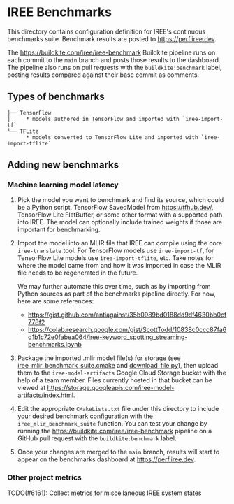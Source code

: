 # IREE Benchmarks

This directory contains configuration definition for IREE's continuous
benchmarks suite. Benchmark results are posted to https://perf.iree.dev.

The https://buildkite.com/iree/iree-benchmark Buildkite pipeline runs on each
commit to the `main` branch and posts those results to the dashboard. The
pipeline also runs on pull requests with the `buildkite:benchmark` label,
posting results compared against their base commit as comments.

## Types of benchmarks

```
├── TensorFlow
│     * models authored in TensorFlow and imported with `iree-import-tf`
└── TFLite
      * models converted to TensorFlow Lite and imported with `iree-import-tflite`
```

## Adding new benchmarks

### Machine learning model latency

1. Pick the model you want to benchmark and find its source, which could be
   a Python script, TensorFlow SavedModel from https://tfhub.dev/, TensorFlow
   Lite FlatBuffer, or some other format with a supported path into IREE. The
   model can optionally include trained weights if those are important for
   benchmarking.

2. Import the model into an MLIR file that IREE can compile using the core
   `iree-translate` tool. For TensorFlow models use `iree-import-tf`, for
   TensorFlow Lite models use `iree-import-tflite`, etc. Take notes for where
   the model came from and how it was imported in case the MLIR file needs to
   be regenerated in the future.

   We may further automate this over time, such as by importing from Python
   sources as part of the benchmarks pipeline directly. For now, here are some
   references:

   * https://gist.github.com/antiagainst/35b0989bd0188dd9df4630bb0cf778f2
   * https://colab.research.google.com/gist/ScottTodd/10838c0ccc87fa6d1b1c72e0fabea064/iree-keyword_spotting_streaming-benchmarks.ipynb

3. Package the imported .mlir model file(s) for storage (see
   [iree_mlir_benchmark_suite.cmake](build_tools/cmake/iree_mlir_benchmark_suite.cmake)
   and [download_file.py](scripts/download_file.py)), then upload them to the
   `iree-model-artifacts` Google Cloud Storage bucket with the help of a team
   member. Files currently hosted in that bucket can be viewed at
   https://storage.googleapis.com/iree-model-artifacts/index.html.

4. Edit the appropriate `CMakeLists.txt` file under this directory to include
   your desired benchmark configuration with the `iree_mlir_benchmark_suite`
   function. You can test your change by running the
   https://buildkite.com/iree/iree-benchmark pipeline on a GitHub pull request
   with the `buildkite:benchmark` label.

5. Once your changes are merged to the `main` branch, results will start to
   appear on the benchmarks dashboard at https://perf.iree.dev.

### Other project metrics

TODO(#6161): Collect metrics for miscellaneous IREE system states
